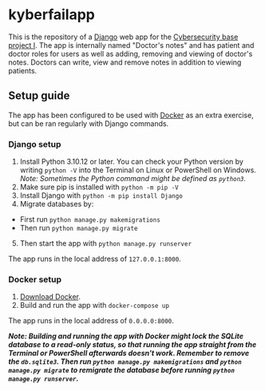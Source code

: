 # kyberfailapp

This is the repository of a [Django](https://www.djangoproject.com/) web app for the [Cybersecurity base project I](https://cybersecuritybase.mooc.fi/module-3.1). 
The app is internally named "Doctor's notes" and has patient and doctor roles for users as well as adding, removing and viewing of doctor's notes. Doctors can write, view and remove notes in addition to viewing patients.

## Setup guide

The app has been configured to be used with [Docker](https://www.docker.com/) as an extra exercise, but can be ran regularly with Django commands. 

### Django setup

1. Install Python 3.10.12 or later.
You can check your Python version by writing `python -V` into the Terminal on Linux or PowerShell on Windows. *Note: Sometimes the Python command might be defined as `python3`.*
2. Make sure pip is installed with `python -m pip -V`
3. Install Django with `python -m pip install Django`
4. Migrate databases by: 
- First run `python manage.py makemigrations`
- Then run `python manage.py migrate`
5. Then start the app with `python manage.py runserver`

The app runs in the local address of `127.0.0.1:8000`.

### Docker setup 

1. [Download Docker](https://docs.docker.com/get-docker/).
2. Build and run the app with `docker-compose up`

The app runs in the local address of `0.0.0.0:8000`.

__*Note: Building and running the app with Docker might lock the SQLite database to a read-only status, so that running the app straight from the Terminal or PowerShell afterwards doesn't work. 
Remember to remove the `db.sqlite3`. Then run `python manage.py makemigrations` and `python manage.py migrate` to remigrate the database before running `python manage.py runserver`.*__